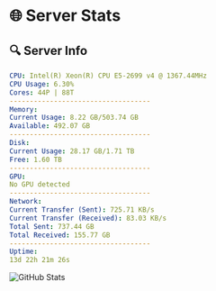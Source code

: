 # 🌐 Server Stats
## 🔍 Server Info
```yaml
CPU: Intel(R) Xeon(R) CPU E5-2699 v4 @ 1367.44MHz
CPU Usage: 6.30%
Cores: 44P | 88T
-----------------------------------
Memory:
Current Usage: 8.22 GB/503.74 GB
Available: 492.07 GB
-----------------------------------
Disk:
Current Usage: 28.17 GB/1.71 TB
Free: 1.60 TB
-----------------------------------
GPU:
No GPU detected
-----------------------------------
Network:
Current Transfer (Sent): 725.71 KB/s
Current Transfer (Received): 83.03 KB/s
Total Sent: 737.44 GB
Total Received: 155.77 GB
-----------------------------------
Uptime:
13d 22h 21m 26s
```
![GitHub Stats](https://img.shields.io/badge/Updated-2025-05-03_15:30:14-blue)